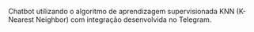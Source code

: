 Chatbot utilizando o algoritmo de aprendizagem supervisionada KNN (K-Nearest Neighbor) com integração desenvolvida no Telegram.
